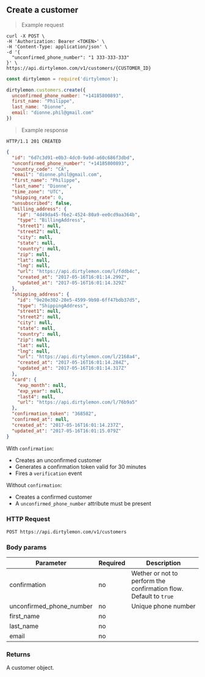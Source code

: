 ## Create a customer

> Example request

```shell
curl -X POST \
-H 'Authorization: Bearer <TOKEN>' \
-H 'Content-Type: application/json' \
-d '{
  "unconfirmed_phone_number": "1 333-333-333"
}' \
https://api.dirtylemon.com/v1/customers/{CUSTOMER_ID}
```

```javascript
const dirtylemon = require('dirtylemon');

dirtylemon.customers.create({
  unconfirmed_phone_number: "+14185800893",
  first_name: "Philippe",
  last_name: "Dionne",
  email: "dionne.phil@gmail.com"
})
```

> Example response

```http
HTTP/1.1 201 CREATED
```

```json
{
  "id": "6d7c3d91-e0b3-4dc0-9a9d-a60c686f3dbd",
  "unconfirmed_phone_number": "+14185800893",
  "country_code": "CA",
  "email": "dionne.phil@gmail.com",
  "first_name": "Philippe",
  "last_name": "Dionne",
  "time_zone": "UTC",
  "shipping_rate": 0,
  "unsubscribed": false,
  "billing_address": {
    "id": "4d49da45-f6e2-4524-80a9-ee0cd9aa364b",
    "type": "BillingAddress",
    "street1": null,
    "street2": null,
    "city": null,
    "state": null,
    "country": null,
    "zip": null,
    "lat": null,
    "lng": null,
    "url": "https://api.dirtylemon.com/l/fddb4c",
    "created_at": "2017-05-16T16:01:14.299Z",
    "updated_at": "2017-05-16T16:01:14.329Z"
  },
  "shipping_address": {
    "id": "9e20e302-28e5-4599-9b98-6ff47bdb37d5",
    "type": "ShippingAddress",
    "street1": null,
    "street2": null,
    "city": null,
    "state": null,
    "country": null,
    "zip": null,
    "lat": null,
    "lng": null,
    "url": "https://api.dirtylemon.com/l/2168a4",
    "created_at": "2017-05-16T16:01:14.284Z",
    "updated_at": "2017-05-16T16:01:14.317Z"
  },
  "card": {
    "exp_month": null,
    "exp_year": null,
    "last4": null,
    "url": "https://api.dirtylemon.com/l/76b9a5"
  },
  "confirmation_token": "368582",
  "confirmed_at": null,
  "created_at": "2017-05-16T16:01:14.237Z",
  "updated_at": "2017-05-16T16:01:15.079Z"
}
```

With `confirmation`:

  - Creates an unconfirmed customer
  - Generates a confirmation token valid for 30 minutes
  - Fires a `verification` event

Without `confirmation`:

  - Creates a confirmed customer
  - A `unconfirmed_phone_number` attribute must be present


### HTTP Request

`POST https://api.dirtylemon.com/v1/customers`

### Body params

| Parameter | Required | Description |
| --------- | -------- | ------------|
| confirmation | no | Wether or not to perform the confirmation flow. Default to `true` |
| unconfirmed_phone_number | no | Unique phone number |
| first_name | no |  |
| last_name | no |  |
| email | no |  |

### Returns

A customer object.
